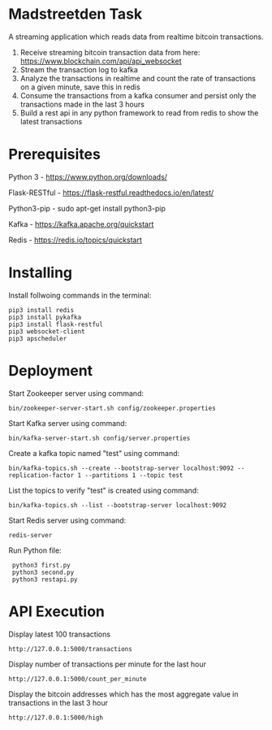 # Madstreetden Task
A streaming application which reads data from realtime bitcoin transactions.

1. Receive streaming bitcoin transaction data from here: https://www.blockchain.com/api/api_websocket
2. Stream the transaction log to kafka
3. Analyze the transactions in realtime and count the rate of transactions on a given minute, save this in redis
4. Consume the transactions from a kafka consumer and persist only the transactions made in the last 3 hours
5. Build a rest api in any python framework to read from redis to show the latest transactions

#  Prerequisites

   Python 3 - https://www.python.org/downloads/
   
   Flask-RESTful - https://flask-restful.readthedocs.io/en/latest/
   
   Python3-pip - sudo apt-get install python3-pip
   
   Kafka - https://kafka.apache.org/quickstart
   
   Redis - https://redis.io/topics/quickstart
   
# Installing

   Install follwoing commands in the terminal:
    
    pip3 install redis
    pip3 install pykafka
    pip3 install flask-restful
    pip3 websocket-client 
    pip3 apscheduler
    
  # Deployment
 
   Start Zookeeper server using command:
   
    bin/zookeeper-server-start.sh config/zookeeper.properties
    
   Start Kafka server using command:
    
    bin/kafka-server-start.sh config/server.properties
   
   Create a kafka topic named "test" using command:
    
    bin/kafka-topics.sh --create --bootstrap-server localhost:9092 --replication-factor 1 --partitions 1 --topic test
    
   List the topics to verify "test" is created using command:
   
    bin/kafka-topics.sh --list --bootstrap-server localhost:9092
    
   Start Redis server using command:
   
    redis-server
    
   Run Python file:
     
     python3 first.py
     python3 second.py
     python3 restapi.py
     
   # API Execution
     
   Display latest 100 transactions
   
    http://127.0.0.1:5000/transactions
    
   Display number of transactions per minute for the last hour
   
    http://127.0.0.1:5000/count_per_minute
    
   Display the bitcoin addresses which has the most aggregate value in transactions in the last 3 hour
    
    http://127.0.0.1:5000/high


    
    
